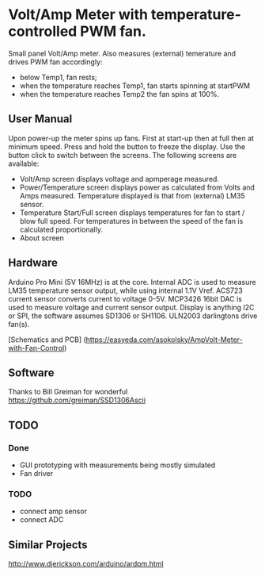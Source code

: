 # Volt/Amp Meter with temperature-controlled PWM fan.

Small panel Volt/Amp meter.  Also measures (external) temerature and drives PWM fan accordingly:

- below Temp1, fan rests;
- when the temperature reaches Temp1, fan starts spinning at startPWM
- when the temperature reaches Temp2 the fan spins at 100%.

## User Manual

Upon power-up the meter spins up fans.  First at start-up then at full then at minimum speed.
Press and hold the button to freeze the display.
Use the button click to switch between the screens.  The following screens are available:

- Volt/Amp screen displays voltage and apmperage measured. 
- Power/Temperature screen displays power as calculated from Volts and Amps measured.  Temperature displayed is that from (external) LM35 sensor.
- Temperature Start/Full screen displays temperatures for fan to start / blow full speed.  For temperatures in between the speed of the fan is calculated proportionally.
- About screen

## Hardware

Arduino Pro Mini (5V 16MHz) is at the core.
Internal ADC is used to measure LM35 temperature sensor output, while using internal 1.1V Vref.
ACS723 current sensor converts current to voltage 0-5V.
MCP3426 16bit DAC is used to measure voltage and current sensor output.
Display is anything I2C or SPI, the software assumes SD1306 or SH1106.
ULN2003 darlingtons drive fan(s).

[Schematics and PCB] (https://easyeda.com/asokolsky/AmpVolt-Meter-with-Fan-Control)

## Software

Thanks to Bill Greiman for wonderful https://github.com/greiman/SSD1306Ascii

## TODO

### Done

- GUI prototyping with measurements being mostly simulated
- Fan driver

### TODO

- connect amp sensor
- connect ADC

## Similar Projects

http://www.djerickson.com/arduino/ardpm.html

